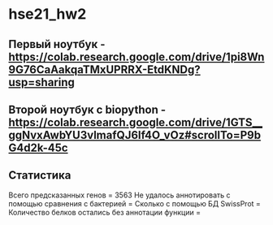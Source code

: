 # hse21_hw2
## Первый ноутбук - https://colab.research.google.com/drive/1pi8Wn9G76CaAakqaTMxUPRRX-EtdKNDg?usp=sharing
 
## Второй ноутбук с biopython - https://colab.research.google.com/drive/1GTS__ggNvxAwbYU3vlmafQJ6If4O_vOz#scrollTo=P9bG4d2k-45c

## Статистика
Всего предсказанных генов = 3563
Не удалось аннотировать с помощью сравнения с бактерией = 
Сколько с помощью БД SwissProt = 
Количество белков остались без аннотации функции = 
